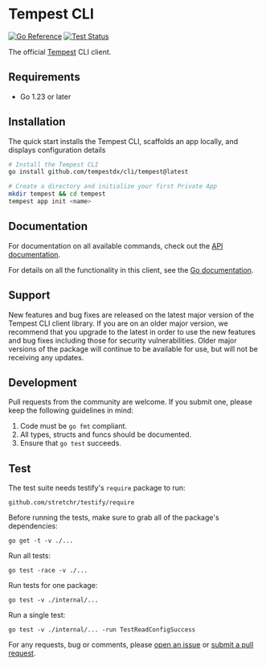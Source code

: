 # Tempest CLI

[![Go Reference](https://pkg.go.dev/badge/github.com/tempestdx/cli)](https://pkg.go.dev/github.com/tempestdx/cli)
[![Test Status](https://github.com/tempestdx/cli/actions/workflows/go.yml/badge.svg?branch=main)](https://github.com/tempestdx/cli/actions/workflows/go.yml?query=branch%3Amain)

The official [Tempest][tempest] CLI client.

## Requirements

- Go 1.23 or later

## Installation

The quick start installs the Tempest CLI, scaffolds an app locally, and displays
configuration details

```sh
# Install the Tempest CLI
go install github.com/tempestdx/cli/tempest@latest

# Create a directory and initialize your first Private App
mkdir tempest && cd tempest
tempest app init <name>
```

## Documentation

For documentation on all available commands, check out the
[API documentation][api-docs].

For details on all the functionality in this client, see the
[Go documentation][goref].

## Support

New features and bug fixes are released on the latest major version of the
Tempest CLI client library. If you are on an older major version, we recommend
that you upgrade to the latest in order to use the new features and bug fixes
including those for security vulnerabilities. Older major versions of the
package will continue to be available for use, but will not be receiving any
updates.

## Development

Pull requests from the community are welcome. If you submit one, please keep the
following guidelines in mind:

1. Code must be `go fmt` compliant.
2. All types, structs and funcs should be documented.
3. Ensure that `go test` succeeds.

## Test

The test suite needs testify's `require` package to run:

    github.com/stretchr/testify/require

Before running the tests, make sure to grab all of the package's dependencies:

    go get -t -v ./...

Run all tests:

    go test -race -v ./...

Run tests for one package:

    go test -v ./internal/...

Run a single test:

    go test -v ./internal/... -run TestReadConfigSuccess

For any requests, bug or comments, please [open an issue][issues] or
[submit a pull request][pulls].

[api-docs]: https://docs.tempestdx.com/developer/cli/tempest
[goref]: https://pkg.go.dev/github.com/tempestdx/cli
[issues]: https://github.com/tempestdx/cli/issues/new
[pulls]: https://github.com/tempestdx/cli/pulls
[tempest]: https://tempestdx.com/
